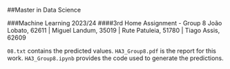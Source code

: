 ##Master in Data Science

###Machine Learning 2023/24
####3rd Home Assignment - Group 8
João Lobato, 62611 | Miguel Landum, 35019 | Rute Patuleia, 51780 | Tiago Assis, 62609

`08.txt` contains the predicted values.
`HA3_Group8.pdf` is the report for this work.
`HA3_Group8.ipynb` provides the code used to generate the predictions.
